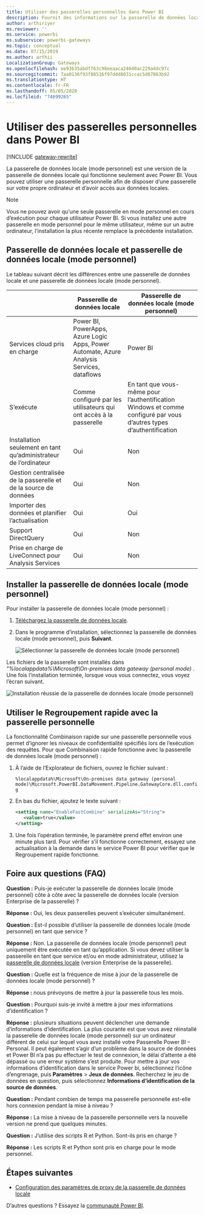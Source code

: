 ```yaml
---
title: Utiliser des passerelles personnelles dans Power BI
description: Fournit des informations sur la passerelle de données locale (mode personnel) pour Power BI que les utilisateurs peuvent utiliser pour se connecter à des données locales.
author: arthiriyer
ms.reviewer: ''
ms.service: powerbi
ms.subservice: powerbi-gateways
ms.topic: conceptual
ms.date: 07/15/2019
ms.author: arthii
LocalizationGroup: Gateways
ms.openlocfilehash: ee93635abdff63c98eeaaca24640ac229a4dc97c
ms.sourcegitcommit: 7aa0136f93f88516f97ddd8031ccac5d07863b92
ms.translationtype: HT
ms.contentlocale: fr-FR
ms.lasthandoff: 05/05/2020
ms.locfileid: "74699265"
---
```

# <a name="use-personal-gateways-in-power-bi"></a>Utiliser des passerelles personnelles dans Power BI

[!INCLUDE [gateway-rewrite](includes/gateway-rewrite.md)]

La passerelle de données locale (mode personnel) est une version de la passerelle de données locale qui fonctionne seulement avec Power BI. Vous pouvez utiliser une passerelle personnelle afin de disposer d’une passerelle sur votre propre ordinateur et d’avoir accès aux données locales.

> [!NOTE]
> Vous ne pouvez avoir qu’une seule passerelle en mode personnel en cours d’exécution pour chaque utilisateur Power BI. Si vous installez une autre passerelle en mode personnel pour le même utilisateur, même sur un autre ordinateur, l’installation la plus récente remplace la précédente installation.

## <a name="on-premises-data-gateway-vs-on-premises-data-gateway-personal-mode"></a>Passerelle de données locale et passerelle de données locale (mode personnel)

Le tableau suivant décrit les différences entre une passerelle de données locale et une passerelle de données locale (mode personnel).

|   |Passerelle de données locale | Passerelle de données locale (mode personnel) |
| ---- | ---- | ---- |
|Services cloud pris en charge |Power BI, PowerApps, Azure Logic Apps, Power Automate, Azure Analysis Services, dataflows |Power BI |
|S’exécute |Comme configuré par les utilisateurs qui ont accès à la passerelle |En tant que vous-même pour l’authentification Windows et comme configuré par vous d’autres types d’authentification |
|Installation seulement en tant qu’administrateur de l’ordinateur |Oui |Non |
|Gestion centralisée de la passerelle et de la source de données |Oui |Non |
|Importer des données et planifier l’actualisation |Oui |Oui |
|Support DirectQuery |Oui |Non |
|Prise en charge de LiveConnect pour Analysis Services |Oui |Non |

## <a name="install-the-on-premises-data-gateway-personal-mode"></a>Installer la passerelle de données locale (mode personnel)

Pour installer la passerelle de données locale (mode personnel) :

1. [Téléchargez la passerelle de données locale](https://go.microsoft.com/fwlink/?LinkId=820925&clcid=0x409).

2. Dans le programme d’installation, sélectionnez la passerelle de données locale (mode personnel), puis **Suivant**.

   ![Sélectionner la passerelle de données locale (mode personnel)](media/service-gateway-personal-mode/personal-gateway-select.png)

Les fichiers de la passerelle sont installés dans _"%localappdata%\Microsoft\On-premises data gateway (personal mode)_ . Une fois l’installation terminée, lorsque vous vous connectez, vous voyez l’écran suivant.

![Installation réussie de la passerelle de données locale (mode personnel)](media/service-gateway-personal-mode/personal-gateway-complete.png)

## <a name="use-fast-combine-with-the-personal-gateway"></a>Utiliser le Regroupement rapide avec la passerelle personnelle

La fonctionnalité Combinaison rapide sur une passerelle personnelle vous permet d’ignorer les niveaux de confidentialité spécifiés lors de l’exécution des requêtes. Pour que Combinaison rapide fonctionne avec la passerelle de données locale (mode personnel) :

1. À l’aide de l’Explorateur de fichiers, ouvrez le fichier suivant :

   `%localappdata%\Microsoft\On-premises data gateway (personal mode)\Microsoft.PowerBI.DataMovement.Pipeline.GatewayCore.dll.config`

2. En bas du fichier, ajoutez le texte suivant :

    ```xml
    <setting name="EnableFastCombine" serializeAs="String">
       <value>true</value>
    </setting>
    ```

3. Une fois l’opération terminée, le paramètre prend effet environ une minute plus tard. Pour vérifier s’il fonctionne correctement, essayez une actualisation à la demande dans le service Power BI pour vérifier que le Regroupement rapide fonctionne.

## <a name="frequently-asked-questions-faq"></a>Foire aux questions (FAQ)

**Question :** Puis-je exécuter la passerelle de données locale (mode personnel) côte à côte avec la passerelle de données locale (version Enterprise de la passerelle) ?
  
**Réponse :** Oui, les deux passerelles peuvent s’exécuter simultanément.

**Question :** Est-il possible d’utiliser la passerelle de données locale (mode personnel) en tant que service ?
  
**Réponse :** Non. La passerelle de données locale (mode personnel) peut uniquement être exécutée en tant qu’application. Si vous devez utiliser la passerelle en tant que service et/ou en mode administrateur, utilisez la [passerelle de données locale](/data-integration/gateway/service-gateway-onprem) (version Enterprise de la passerelle).

**Question :** Quelle est la fréquence de mise à jour de la passerelle de données locale (mode personnel) ?
  
**Réponse :** nous prévoyons de mettre à jour la passerelle tous les mois.

**Question :** Pourquoi suis-je invité à mettre à jour mes informations d’identification ?
  
**Réponse :** plusieurs situations peuvent déclencher une demande d’informations d’identification. La plus courante est que vous avez réinstallé la passerelle de données locale (mode personnel) sur un ordinateur différent de celui sur lequel vous avez installé votre Passerelle Power BI – Personal. Il peut également s’agir d’un problème dans la source de données et Power BI n’a pas pu effectuer le test de connexion, le délai d’attente a été dépassé ou une erreur système s’est produite. Pour mettre à jour vos informations d’identification dans le service Power bi, sélectionnez l’icône d’engrenage, puis **Paramètres** > **Jeux de données**. Recherchez le jeu de données en question, puis sélectionnez **Informations d’identification de la source de données**.

**Question :** Pendant combien de temps ma passerelle personnelle est-elle hors connexion pendant la mise à niveau ?
  
**Réponse :** La mise à niveau de la passerelle personnelle vers la nouvelle version ne prend que quelques minutes.

**Question :** J’utilise des scripts R et Python. Sont-ils pris en charge ?
  
**Réponse :** Les scripts R et Python sont pris en charge pour le mode personnel.

## <a name="next-steps"></a>Étapes suivantes

* [Configuration des paramètres de proxy de la passerelle de données locale](/data-integration/gateway/service-gateway-proxy)  

D’autres questions ? Essayez la [communauté Power BI](https://community.powerbi.com/).
